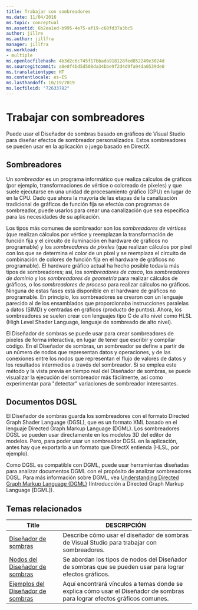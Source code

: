 ```yaml
---
title: Trabajar con sombreadores
ms.date: 11/04/2016
ms.topic: conceptual
ms.assetid: 6b2ea1ed-b995-4e75-af19-c68fd37a3bc5
author: jillre
ms.author: jillfra
manager: jillfra
ms.workload:
- multiple
ms.openlocfilehash: 4b3d2c6c745f17bbada918128fed852249e3024d
ms.sourcegitcommit: a8e8f4bd5d508da34bbe9f2d4d9fa94da0539de0
ms.translationtype: HT
ms.contentlocale: es-ES
ms.lasthandoff: 10/19/2019
ms.locfileid: "72633782"
---
```

# <a name="work-with-shaders"></a>Trabajar con sombreadores

Puede usar el Diseñador de sombras basado en gráficos de Visual Studio para diseñar efectos de sombreador personalizados. Estos sombreadores se pueden usar en la aplicación o juego basado en DirectX.

## <a name="shaders"></a>Sombreadores

Un *sombreador* es un programa informático que realiza cálculos de gráficos (por ejemplo, transformaciones de vértice o coloreado de píxeles) y que suele ejecutarse en una unidad de procesamiento gráfico (GPU) en lugar de en la CPU. Dado que ahora la mayoría de las etapas de la canalización tradicional de gráficos de función fija se efectúa con programas de sombreador, puede usarlos para crear una canalización que sea específica para las necesidades de su aplicación.

Los tipos más comunes de sombreador son los *sombreadores de vértices* (que realizan cálculos por vértice y reemplazan la transformación de función fija y el circuito de iluminación en hardware de gráficos no programable) y los *sombreadores de píxeles* (que realizan cálculos por píxel con los que se determina el color de un píxel y se reemplaza el circuito de combinación de colores de función fija en el hardware de gráficos no programable). El hardware gráfico actual ha hecho posible todavía más tipos de sombreadores; así, los *sombreadores de casco*, los *sombreadores de dominio* y los *sombreadores de geometría* para realizar cálculos de gráficos, o los *sombreadores de proceso* para realizar cálculos no gráficos. Ninguna de estas fases está disponible en el hardware de gráficos no programable. En principio, los sombreadores se crearon con un lenguaje parecido al de los ensamblados que proporcionaba instrucciones paralelas a datos (SIMD) y centradas en gráficos (producto de puntos). Ahora, los sombreadores se suelen crear con lenguajes tipo C de alto nivel como HLSL (High Level Shader Language, lenguaje de sombreado de alto nivel).

El Diseñador de sombras se puede usar para crear sombreadores de píxeles de forma interactiva, en lugar de tener que escribir y compilar código. En el Diseñador de sombras, un sombreador se define a partir de un número de nodos que representan datos y operaciones, y de las conexiones entre los nodos que representan el flujo de valores de datos y los resultados intermedios a través del sombreador. Si se emplea este método y la vista previa en tiempo real del Diseñador de sombras, se puede visualizar la ejecución del sombreador más fácilmente, así como experimentar para "detectar" variaciones de sombreador interesantes.

## <a name="dgsl-documents"></a>Documentos DGSL

El Diseñador de sombras guarda los sombreadores con el formato Directed Graph Shader Language (DGSL), que es un formato XML basado en el lenguaje Directed Graph Markup Language (DGML). Los sombreadores DGSL se pueden usar directamente en los modelos 3D del editor de modelos. Pero, para poder usar un sombreador DGSL en la aplicación, antes hay que exportarlo a un formato que DirectX entienda (HLSL, por ejemplo).

Como DGSL es compatible con DGML, puede usar herramientas diseñadas para analizar documentos DGML con el propósito de analizar sombreadores DGSL. Para más información sobre DGML, vea [Understanding Directed Graph Markup Language (DGML)](../modeling/customize-code-maps-by-editing-the-dgml-files.md) (Introducción a Directed Graph Markup Language [DGML]).

## <a name="related-topics"></a>Temas relacionados

|Title|DESCRIPCIÓN|
|-----------|-----------------|
|[Diseñador de sombras](../designers/shader-designer.md)|Describe cómo usar el diseñador de sombras de Visual Studio para trabajar con sombreadores.|
|[Nodos del Diseñador de sombras](../designers/shader-designer-nodes.md)|Se abordan los tipos de nodos del Diseñador de sombras que se pueden usar para lograr efectos gráficos.|
|[Ejemplos del Diseñador de sombras](../designers/how-to-create-a-basic-color-shader.md)|Aquí encontrará vínculos a temas donde se explica cómo usar el Diseñador de sombras para lograr efectos gráficos comunes.|